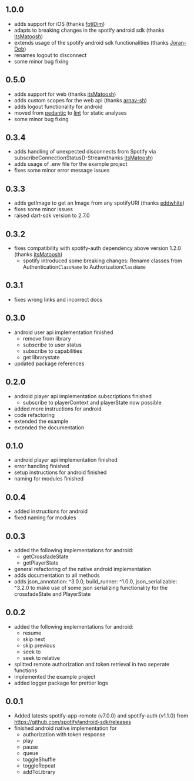 ## 1.0.0
* adds support for iOS (thanks [fotiDim](https://github.com/fotiDim))
* adapts to breaking changes in the spotify android sdk (thanks [itsMatoosh](https://github.com/itsMatoosh))
* extends usage of the spotify android sdk functionalities (thanks [Joran-Dob](https://github.com/Joran-Dob))
* renames logout to disconnect
* some minor bug fixing

## 0.5.0
* adds support for web (thanks [itsMatoosh](https://github.com/itsMatoosh))
* adds custom scopes for the web api (thanks [arnav-sh](https://github.com/arnav-sh))
* adds logout functionality for android
* moved from [pedantic](https://pub.dev/packages/pedantic) to [lint](https://pub.dev/packages/lint) for static analyses
* some minor bug fixing

## 0.3.4

* adds handling of unexpected disconnects from Spotify via subscribeConnectionStatus()-Stream(thanks [itsMatoosh](https://github.com/itsMatoosh))
* adds usage of .env file for the example project
* fixes some minor error message issues

## 0.3.3

* adds getImage to get an Image from any spotifyURI (thanks [eddwhite](https://github.com/eddwhite))
* fixes some minor issues
* raised dart-sdk version to 2.7.0

## 0.3.2

* fixes compatibility with spotify-auth dependency above version 1.2.0 (thanks [itsMatoosh](https://github.com/itsMatoosh))
  * spotify introduced some breaking changes: Rename classes from Authentication<code>ClassName</code> to Authorization<code>ClassName</code>

## 0.3.1

* fixes wrong links and incorrect docs

## 0.3.0

* android user api implementation finished
  * remove from library
  * subscribe to user status
  * subscribe to capabilities
  * get librarystate
* updated package references

## 0.2.0

* android player api implementation subscriptions finished
  * subscribe to playerContext and playerState now possible
* added more instructions for android
* code refactoring
* extended the example
* extended the documentation

## 0.1.0

* android player api implementation finished
* error handling finished
* setup instructions for android finished
* naming for modules finished

## 0.0.4

* added instructions for android
* fixed naming for modules

## 0.0.3

* added the following implementations for android:
  * getCrossfadeState
  * getPlayerState
* general refactoring of the native android implementation
* adds documentation to all methods
* adds json_annotation: ^3.0.0, build_runner: ^1.0.0, json_serializable: ^3.2.0 to make use of some json serializing functionality for the crossfadeState and PlayerState

## 0.0.2

* added the following implementations for android:
  * resume
  * skip next
  * skip previous
  * seek to
  * seek to relative
* splitted remote authorization and token retrieval in two seperate functions
* implemented the example project
* added logger package for prettier logs

## 0.0.1

* Added latests spotify-app-remote (v7.0.0) and spotify-auth (v1.1.0)  from <https://github.com/spotify/android-sdk/releases>
* finished android native implementation for
  * authorization with token response
  * play
  * pause
  * queue
  * toggleShuffle
  * toggleRepeat
  * addToLibrary
